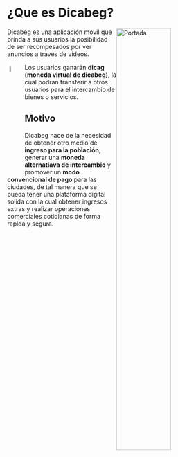 # ¿Que es Dicabeg?

<img :src="$withBase('/img/portada.jpg')" alt="Portada" width="50%" style="display: block; float: right;" />

Dicabeg es una aplicación movil que brinda a sus usuarios la posibilidad de ser recompesados por ver anuncios a través de videos.

<img :src="$withBase('/img/moneda_dicag.png')" alt="Moneda Dicabeg" width="6%" style="display: block; float: left; margin: 5px" />

Los usuarios ganarán **dicag (moneda virtual de dicabeg)**, la cual podran transferir a otros usuarios para el intercambio de bienes o servicios.

## Motivo

Dicabeg nace de la necesidad de obtener otro medio de **ingreso para la población**, generar una **moneda alternatiava de intercambio** y promover un **modo convencional de pago** para las ciudades, de tal manera que se pueda tener una plataforma digital solida con la cual obtener ingresos extras y realizar operaciones comerciales cotidianas de forma rapida y segura.
